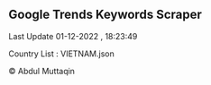 

## Google Trends Keywords Scraper 
 
Last Update 01-12-2022 , 18:23:49

Country List :
VIETNAM.json



© Abdul Muttaqin 

